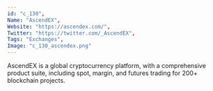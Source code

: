 ```yaml
--- 
id: "c_130", 
Name: "AscendEX", 
Website: "https://ascendex.com/", 
Twitter: "https://twitter.com/_AscendEX", 
Tags: "Exchanges", 
Image: "c_130_ascendex.png" 
--- 
```

<!--lang:en--> 
AscendEX is a global cryptocurrency platform, with a comprehensive product suite, including spot, margin, and futures trading for 200+ blockchain projects.
<!--lang:es--] 
AscendEX is a global cryptocurrency platform, with a comprehensive product suite, including spot, margin, and futures trading for 200+ blockchain projects.
<!--lang:de--] 
AscendEX is a global cryptocurrency platform, with a comprehensive product suite, including spot, margin, and futures trading for 200+ blockchain projects.
<!--lang:fr--] 
AscendEX is a global cryptocurrency platform, with a comprehensive product suite, including spot, margin, and futures trading for 200+ blockchain projects.
<!--lang:pl--] 
AscendEX is a global cryptocurrency platform, with a comprehensive product suite, including spot, margin, and futures trading for 200+ blockchain projects.
<!--lang:pt--] 
AscendEX is a global cryptocurrency platform, with a comprehensive product suite, including spot, margin, and futures trading for 200+ blockchain projects.
[!--lang:*--> 
